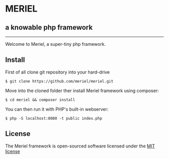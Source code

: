 # MERIEL #
## a knowable php framework ##

- - - -

Welcome to Meriel, a super-tiny php framework.


## Install
First of all clone git repository into your hard-drive

`$ git clone https://github.com/meriel/meriel.git`

Move into the cloned folder ther install Meriel framework using composer:

`$ cd meriel && composer install`

You can then run it with PHP's built-in webserver:

`$ php -S localhost:8080 -t public index.php
`

## License

The Meriel framework is open-sourced software licensed under the [MIT license](http://opensource.org/licenses/MIT)